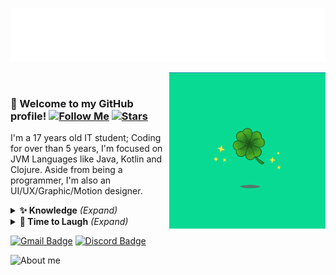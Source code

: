 ![My name](/assets/animated_logo.svg)

<a href="#" style="margin-left:20px;"><img align="right" src="/assets/lucky_clover.gif?raw=true" width="250" height="250"/></a>

### :wave: Welcome to my GitHub profile! [![Follow Me](https://img.shields.io/github/followers/phiberber?label=Follow%20me%21&&labelColor=6ada83&logoColor=white&color=0e0e1f)](https://img.shields.io/github/followers/phiberber?label=Follow%20me%21&&labelColor=6ada83&logoColor=white&color=0e0e1f) [![Stars](https://img.shields.io/github/stars/phiberber?&labelColor=6ada83&logoColor=white&color=0e0e1f)](https://img.shields.io/github/stars/phiberber?&labelColor=6ada83&logoColor=white&color=0e0e1f)

I'm a 17 years old IT student; Coding for over than 5 years, I'm focused on JVM Languages like Java, Kotlin and Clojure. Aside from being a programmer, I'm also an UI/UX/Graphic/Motion designer. 

<details>

  <summary> <b> ✨ Knowledge</b> <i>(Expand)</i> </summary>
  
  &nbsp;
  
  ![Java](https://img.shields.io/badge/-Java-black?logo=java&labelColor=6ada83&logoColor=white&color=0e0e1f)
  ![Kotlin](https://img.shields.io/badge/-Kotlin-black?logo=kotlin&labelColor=6ada83&logoColor=white&color=0e0e1f)
  ![Clojure](https://img.shields.io/badge/-Clojure-black?logo=clojure&labelColor=6ada83&logoColor=white&color=0e0e1f)
  ![Rust](https://img.shields.io/badge/-Rust-black?logo=rust&labelColor=6ada83&logoColor=white&color=0e0e1f)
  ![Python](https://img.shields.io/badge/-Python-black?logo=python&labelColor=6ada83&logoColor=white&color=0e0e1f)
  ![PHP](https://img.shields.io/badge/-PHP-black?logo=php&labelColor=6ada83&logoColor=white&color=0e0e1f)
  ![C#](https://img.shields.io/badge/-CSharp-black?logo=c-sharp&labelColor=6ada83&logoColor=white&color=0e0e1f)
  ![JavaScript](https://img.shields.io/badge/-JavaScript-black?logo=javascript&labelColor=6ada83&logoColor=white&color=0e0e1f)
  ![WebAssembly](https://img.shields.io/badge/-WebAssembly-black?logo=webassembly&labelColor=6ada83&logoColor=white&color=0e0e1f)
  ![Sass](https://img.shields.io/badge/-Sass-black?logo=sass&labelColor=6ada83&logoColor=white&color=0e0e1f)
  ![TypeScript](https://img.shields.io/badge/-TypeScript-black?logo=typescript&labelColor=6ada83&logoColor=white&color=0e0e1f)
  ![Dart](https://img.shields.io/badge/-Dart-black?logo=dart&labelColor=6ada83&logoColor=white&color=0e0e1f)
  ![NodeJS](https://img.shields.io/badge/-NodeJS-black?logo=node.js&labelColor=6ada83&logoColor=white&color=0e0e1f)
  
  ![MySQL](https://img.shields.io/badge/-MySQL-black?logo=mysql&labelColor=6ada83&logoColor=white&color=0e0e1f)
  ![MongoDB](https://img.shields.io/badge/-MongoDB-black?logo=mongodb&labelColor=6ada83&logoColor=white&color=0e0e1f)

  ![Git](https://img.shields.io/badge/-Git-black?logo=git&labelColor=6ada83&logoColor=white&color=0e0e1f)

  ![React](https://img.shields.io/badge/-React-black?logo=react&labelColor=6ada83&logoColor=white&color=0e0e1f)
  ![Gatsby](https://img.shields.io/badge/-Gatsby-black?logo=gatsby&labelColor=6ada83&logoColor=white&color=0e0e1f)
  ![NextJS](https://img.shields.io/badge/-NextJS-black?logo=next.jslabelColor=998cfa&logoColor=white&color=0e0e1f)
  ![NuxtJS](https://img.shields.io/badge/-NuxtJS-black?logo=nuxt.js&labelColor=6ada83&logoColor=white&color=0e0e1f)
  ![Vue](https://img.shields.io/badge/-Vue-black?logo=vue.js&labelColor=6ada83&logoColor=white&color=0e0e1f)

  ![GraphQL](https://img.shields.io/badge/-GraphQL-black?logo=graphql&labelColor=6ada83&logoColor=white&color=0e0e1f)

  ![After](https://img.shields.io/badge/-AfterEffects-black?logo=adobe-after-effects&labelColor=6ada83&logoColor=white&color=0e0e1f)
  ![Illustrator](https://img.shields.io/badge/-Illustrator-black?logo=adobe-illustrator&labelColor=6ada83&logoColor=white&color=0e0e1f)
  ![XD](https://img.shields.io/badge/-XD-black?logo=adobe-xd&labelColor=6ada83&logoColor=white&color=0e0e1f)
  

</details>

<details>

  <summary> <b> 🤗 Time to Laugh</b> <i>(Expand)</i> </summary>
  
  &nbsp;
  
  <img src="https://random-programming-meme.herokuapp.com/" alt="So funny" width=460/>
  
  *Fetched from a coding themed sub-reddit.*
  
</details>

[![Gmail Badge](https://img.shields.io/badge/-Gmail-c14438?style=flat-square&style=social&logo=Gmail&logoColor=white&link=mailto:phiberberian@gmail.com)](mailto:phiberberian@gmail.com)
[![Discord Badge](https://img.shields.io/badge/-Peixe-4153?style=flat-square&style=social&logo=Discord&logoColor=white&link=https://discordapp.com/users/670698504670150668/)](https://discordapp.com/users/670698504670150668/)


![About me](https://github-readme-stats.vercel.app/api?username=phiberber&show_icons=true&title_color=ffffff&bg_color=0e0e1f&hide_border=true&text_color=bababa&icon_color=62c678)
